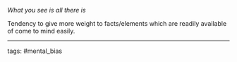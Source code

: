 _What you see is all there is_

Tendency to give more weight to facts/elements which are readily available of come to mind easily.

_____________
tags: #mental_bias 